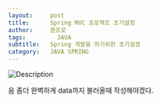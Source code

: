 ```yaml
---
layout:     post
title:      Spring MVC 프로젝트 초기설정
author:     쭌프로
tags: 		  JAVA
subtitle:   Spring 개발을 하기위한 초기설정
category:   JAVA SPRING
---
```

<!-- Start Writing Below in Markdown -->

![Description](https://alalstjr.github.io/promote.github.io/img/java_bg.png)

음 좀더 완벽하게 data까지 불러올때 작성해야겠다.
